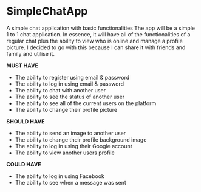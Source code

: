 # SimpleChatApp
A simple chat application with basic functionalities
The app will be a simple 1 to 1 chat application. In essence, it will have all of the functionalities of a regular chat plus the ability to view who is online and manage a profile picture. I decided to go with this because I can share it with friends and family and utilise it.

**MUST HAVE**
- The ability to register using email & password
- The ability to log in using email & password
- The ability to chat with another user
- The ability to see the status of another user
- The ability to see all of the current users on the platform
- The ability to change their profile picture


**SHOULD HAVE**
- The ability to send an image to another user
- The ability to change their profile background image
- The ability to log in using their Google account
- The ability to view another users profile

**COULD HAVE**
- The ability to log in using Facebook
- The ability to see when a message was sent
